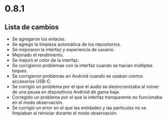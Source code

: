 # 0.8.1

## Lista de cambios

- Se agregaron los enlaces.
- Se agregó la limpieza automática de los repositorios.
- Se mejoraron la interfaz y experiencia de usuario.
- Mejorado el rendimiento.
- Se mejoró el color de la interfaz.
- Se corrigieron problemas con la interfaz cuando se hacían múltiples toques.
- Se corrigieron problemas en Android cuando se usaban ciertos accesorios USB-C.
- Se corrigió un problema por el que el audio se desincronizaba al volver de una pausa en dispositivos Android de gama baja.
- Corregido un problema por el que la interfaz transparente no funcionaba en el modo observación.
- Se corrigió un error en el que las entidades y las partículas no se limpiaban al reiniciar durante el modo observación.

